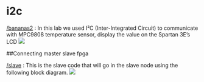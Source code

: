 # i2c
[/bananas2](https://github.com/lmEshoo/i2c/tree/master/bananas2) : In this lab we used I²C (Inter-Integrated Circuit) to communicate with MPC9808 temperature sensor, display the value on the Spartan 3E’s LCD
![](https://cloud.githubusercontent.com/assets/3256544/11170266/db81b4de-8b83-11e5-9cc3-f6e394adaa9a.png)

##Connecting master slave fpga

[/slave](https://github.com/lmEshoo/i2c/tree/master/slave) : This is the slave code that will go in the slave node using the following block diagram.
![](https://cloud.githubusercontent.com/assets/3256544/11411000/e3533598-9380-11e5-8ebc-886373c24d20.PNG)
